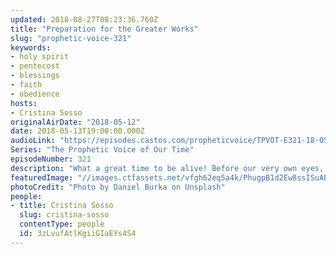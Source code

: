 ```yaml
---
updated: 2018-08-27T08:23:36.760Z
title: "Preparation for the Greater Works"
slug: "prophetic-voice-321"
keywords:
- holy spirit
- pentecost
- blessings
- faith
- obedience
hosts:
- Cristina Sosso
originalAirDate: "2018-05-12"
date: 2018-05-13T19:00:00.000Z
audioLink: "https://episodes.castos.com/propheticvoice/TPVOT-E321-18-05-12-13-Preparation-for-the-Greater-Works.mp3"
Series: "The Prophetic Voice of Our Time"
episodeNumber: 321
description: "What a great time to be alive! Before our very own eyes, we are witnessing the turning around of this country towards righteousness, and we are witnessing and partakers of the manifestations of blessing among the righteous men and women of God, the faithful ones. \n\nThis move of God will take a new mindset. Always move forward in the things of God. The 120 at the upper room were baptized by the Holy Spirit not just because they were in one accord. [It was] because they obeyed the instruction from the Lord. Historical accounts actually record more than 500 disciples of Jesus received this same instruction but..."
featuredImage: "//images.ctfassets.net/vfgh62eq5a4k/PhugpB1d2Ew8ssISuAE4a/1d5830841a53a4799119bea5718b3a6b/daniel-burka-98224-unsplash.jpg"
photoCredit: "Photo by Daniel Burka on Unsplash"
people:
- title: Cristina Sosso
  slug: cristina-sosso
  contentType: people
  id: 3zLvufAtlKgiiGIaEYs4S4
---
```


